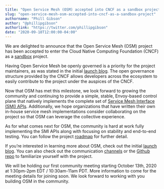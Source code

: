 ```yaml
---
title: "Open Service Mesh (OSM) accepted into CNCF as a sandbox project"
slug: "open-service-mesh-osm-accepted-into-cncf-as-a-sandbox-project"
authorname: "Phill Gibson"
author: "@phillipgibson"
authorlink: "https://twitter.com/phillipgibson"
date: "2020-09-18T12:00:00-04:00"
---
```


We are delighted to announce that the Open Service Mesh (OSM) project has been accepted to enter the Cloud Native Computing Foundation (CNCF) as a [sandbox](https://www.cncf.io/sandbox-projects/) project.  

Having Open Service Mesh be openly governed is a priority for the project maintainers, as was stated in the initial [launch blog](https://openservicemesh.io/blog/introducing-open-service-mesh/). The open governance structure provided by the CNCF allows developers across the ecosystem to easily contribute to the project under the auspices of the CNCF. 

Now that OSM has met this milestone, we look forward to growing the community and continuing to provide a simple, stable, Envoy-based control plane that natively implements the complete set of [Service Mesh Interface (SMI) APIs](https://github.com/servicemeshinterface/smi-spec#service-mesh-interface-documents). Additionally, we hope organizations that have written their own in-house service mesh implementations consider collaborating on the project so that OSM can leverage the collective experience. 

As for what comes next for OSM, the community is hard at work fully implementing the SMI APIs along with focusing on stability and end-to-end testing. You can follow the project [roadmap](https://github.com/openservicemesh/osm/blob/main/ROADMAP.md) for further detail. 

If you’re interested in learning more about OSM, check out the initial [launch blog](https://www.cncf.io/sandbox-projects/). You can also check out the communication [channels](https://openservicemesh.io/) or the [Github repo](https://github.com/openservicemesh/osm) to familiarize yourself with the project. 

We will be holding our first community meeting starting October 13th, 2020 at 1:30pm-2pm EDT / 10:30am-11am PDT. More information to come for the meeting details for joining soon. We look forward to working with you building OSM in the community. 